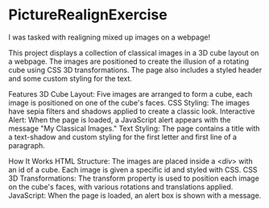 # PictureRealignExercise
I was tasked with realigning mixed up images on a webpage!

This project displays a collection of classical images in a 3D cube layout on a webpage. The images are positioned to create the illusion of a rotating cube using CSS 3D transformations. The page also includes a styled header and some custom styling for the text.

Features
3D Cube Layout: Five images are arranged to form a cube, each image is positioned on one of the cube's faces.
CSS Styling: The images have sepia filters and shadows applied to create a classic look.
Interactive Alert: When the page is loaded, a JavaScript alert appears with the message "My Classical Images."
Text Styling: The page contains a title with a text-shadow and custom styling for the first letter and first line of a paragraph.

How It Works
HTML Structure: The images are placed inside a <*div*> with an id of a cube. Each image is given a specific id and styled with CSS.
CSS 3D Transformations: The transform property is used to position each image on the cube's faces, with various rotations and translations applied.
JavaScript: When the page is loaded, an alert box is shown with a message.
